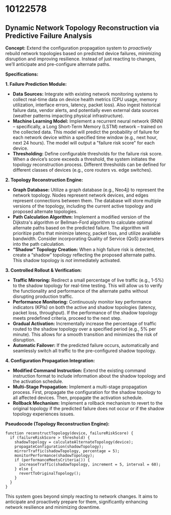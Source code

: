 # 10122578

## Dynamic Network Topology Reconstruction via Predictive Failure Analysis

**Concept:** Extend the configuration propagation system to *proactively* rebuild network topologies based on predicted device failures, minimizing disruption and improving resilience. Instead of just reacting to changes, we’ll anticipate and pre-configure alternate paths.

**Specifications:**

**1. Failure Prediction Module:**

*   **Data Sources:** Integrate with existing network monitoring systems to collect real-time data on device health metrics (CPU usage, memory utilization, interface errors, latency, packet loss). Also ingest historical failure data, vendor alerts, and potentially even external data sources (weather patterns impacting physical infrastructure).
*   **Machine Learning Model:** Implement a recurrent neural network (RNN) – specifically, a Long Short-Term Memory (LSTM) network – trained on the collected data. This model will predict the probability of failure for each network device within a specified time window (e.g., next hour, next 24 hours).  The model will output a "failure risk score" for each device.
*   **Thresholding:**  Define configurable thresholds for the failure risk score.  When a device’s score exceeds a threshold, the system initiates the topology reconstruction process.  Different thresholds can be defined for different classes of devices (e.g., core routers vs. edge switches).

**2. Topology Reconstruction Engine:**

*   **Graph Database:** Utilize a graph database (e.g., Neo4j) to represent the network topology. Nodes represent network devices, and edges represent connections between them.  The database will store multiple versions of the topology, including the current active topology and proposed alternate topologies.
*   **Path Calculation Algorithm:** Implement a modified version of the Dijkstra's algorithm or Bellman-Ford algorithm to calculate optimal alternate paths based on the predicted failure.  The algorithm will prioritize paths that minimize latency, packet loss, and utilize available bandwidth.  Consider incorporating Quality of Service (QoS) parameters into the path calculation.
*   **“Shadow” Topology Creation:** When a high failure risk is detected, create a “shadow” topology reflecting the proposed alternate paths.  This shadow topology is *not* immediately activated.

**3. Controlled Rollout & Verification:**

*   **Traffic Mirroring:** Redirect a small percentage of live traffic (e.g., 1-5%) to the shadow topology for real-time testing. This will allow us to verify the functionality and performance of the alternate paths without disrupting production traffic.
*   **Performance Monitoring:** Continuously monitor key performance indicators (KPIs) on both the active and shadow topologies (latency, packet loss, throughput). If the performance of the shadow topology meets predefined criteria, proceed to the next step.
*   **Gradual Activation:** Incrementally increase the percentage of traffic routed to the shadow topology over a specified period (e.g., 5% per minute). This allows for a smooth transition and minimizes the risk of disruption.
*   **Automatic Failover:** If the predicted failure occurs, automatically and seamlessly switch all traffic to the pre-configured shadow topology.

**4. Configuration Propagation Integration:**

*   **Modified Command Instruction:** Extend the existing command instruction format to include information about the shadow topology and the activation schedule.
*   **Multi-Stage Propagation:** Implement a multi-stage propagation process. First, propagate the configuration for the shadow topology to all affected devices.  Then, propagate the activation schedule.
*   **Rollback Mechanism:**  Implement a rollback mechanism to revert to the original topology if the predicted failure does not occur or if the shadow topology experiences issues.

**Pseudocode (Topology Reconstruction Engine):**

```
function reconstructTopology(device, failureRiskScore) {
  if (failureRiskScore > threshold) {
    shadowTopology = calculateAlternateTopology(device);
    propagateConfiguration(shadowTopology);
    mirrorTraffic(shadowTopology, percentage = 5);
    monitorPerformance(shadowTopology);
    if (performanceMeetsCriteria()) {
      increaseTraffic(shadowTopology, increment = 5, interval = 60);
    } else {
      revertToOriginalTopology();
    }
  }
}
```

This system goes beyond simply reacting to network changes. It aims to anticipate and proactively prepare for them, significantly enhancing network resilience and minimizing downtime.